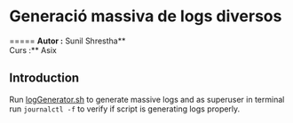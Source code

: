 # Generació massiva de logs diversos 
=====
**Autor :** Sunil Shrestha**  
Curs :** Asix 

## Introduction 
Run [logGenerator.sh](logGenerator.sh) to generate massive logs and as superuser 
in terminal run  ` journalctl -f ` to verify if script is generating logs properly.
